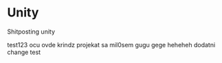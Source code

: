 # Unity
Shitposting unity



test123
ocu ovde krindz projekat sa mil0sem
gugu gege heheheh
dodatni change test 